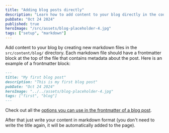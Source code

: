 ```yaml
---
title: "Adding blog posts directly"
description: "Learn how to add content to your blog directly in the code (without using pagescms)"
pubDate: "Oct 24 2024"
published: true
heroImage: "/src/assets/blog-placeholder-4.jpg"
tags: ["setup", "markdown"]
---
```


Add content to your blog by creating new markdown files in the `src/content/blog/` directory. Each markdown file should have a frontmatter block at the top of the file that contains metadata about the post. Here is an example of a frontmatter block:

```md
---
title: "My first blog post"
description: "This is my first blog post"
pubDate: "Oct 24 2024"
heroImage: "../../assets/blog-placeholder-4.jpg"
tags: ["first", "blog"]
---
```

Check out all the [options you can use in the frontmatter of a blog post](../post-options).

After that just write your content in markdown format (you don't need to write the title again, it will be automatically added to the page).
